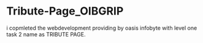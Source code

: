 # Tribute-Page_OIBGRIP
i copmleted the webdevelopment providing by oasis infobyte with level one task 2 name as TRIBUTE PAGE.
